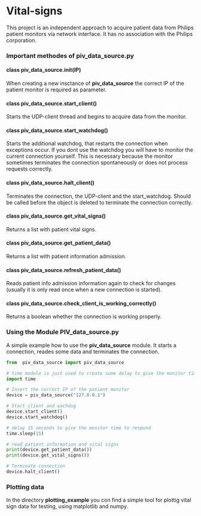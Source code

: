 # Vital-signs

This project is an independent approach to acquire patient data from Philips patient monitors via network interface. It has no association with the Philips corporation.


### Important methodes of piv_data_source.py

#### class piv_data_source.**init**(IP)
When creating a new insctance of **piv_data_source** the correct IP of the patient monitor is required as parameter.

#### class piv_data_source.**start_client**()
Starts the UDP-client thread and begins to acquire data from the monitor.

#### class piv_data_source.**start_watchdog**()
Starts the additional watchdog, that restarts the connection when exceptions occur. If you dont use the watchdog you will have to monitor the current connection yourself. This is necessary because the monitor sometimes terminates the connection spontaneously or does not process requests correctly.

#### class piv_data_source.**halt_client**()
Terminates the connection, the UDP-client and the start_watchdog. Should be called before the object is deleted to terminate the connection correctly.

#### class piv_data_source.**get_vital_signs**()
Returns a list with patient vital signs.

#### class piv_data_source.**get_patient_data**()
Returns a list with patient information admission.

#### class piv_data_source.**refresh_patient_data**()
Reads patient info admission information again to check for changes (usually it is only read once when a new connection is started).

#### class piv_data_source.**check_client_is_working_correctly**()
Returns a boolean whether the connection is working properly.


### Using the Module PIV_data_source.py

A simple example how to use the __piv_data_source__ module. It starts a connection, reades some data and terminates the connection.

```python
from  piv_data_source import piv_data_source

# time module is just used to create some delay to give the monitor time to respond
import time 

# Insert the correct IP of the patient monitor
device = piv_data_source("127.0.0.1")

# Start client and wachdog
device.start_client()
device.start_watchdog()

# delay 15 seconds to give the monitor time to respond
time.sleep(15)

# read patient information and vital signs
print(device.get_patient_data())
print(device.get_vital_signs())

# Terminate connection
device.halt_client()
```


### Plotting data

In the directory __plotting_example__ you con find a simple tool for plottig vital sign data for testing, using matplotlib and numpy. 

